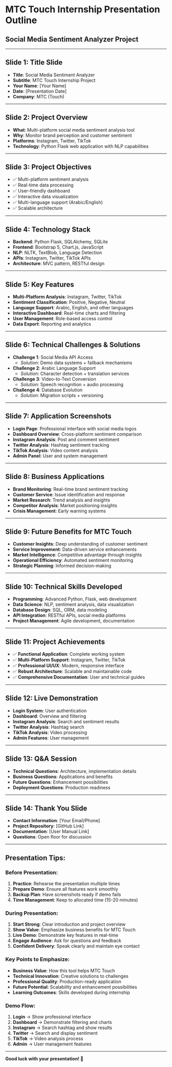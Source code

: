 # MTC Touch Internship Presentation Outline
## Social Media Sentiment Analyzer Project

---

## Slide 1: Title Slide
- **Title**: Social Media Sentiment Analyzer
- **Subtitle**: MTC Touch Internship Project
- **Your Name**: [Your Name]
- **Date**: [Presentation Date]
- **Company**: MTC (Touch)

---

## Slide 2: Project Overview
- **What**: Multi-platform social media sentiment analysis tool
- **Why**: Monitor brand perception and customer sentiment
- **Platforms**: Instagram, Twitter, TikTok
- **Technology**: Python Flask web application with NLP capabilities

---

## Slide 3: Project Objectives
- ✅ Multi-platform sentiment analysis
- ✅ Real-time data processing
- ✅ User-friendly dashboard
- ✅ Interactive data visualization
- ✅ Multi-language support (Arabic/English)
- ✅ Scalable architecture

---

## Slide 4: Technology Stack
- **Backend**: Python Flask, SQLAlchemy, SQLite
- **Frontend**: Bootstrap 5, Chart.js, JavaScript
- **NLP**: NLTK, TextBlob, Language Detection
- **APIs**: Instagram, Twitter, TikTok APIs
- **Architecture**: MVC pattern, RESTful design

---

## Slide 5: Key Features
- **Multi-Platform Analysis**: Instagram, Twitter, TikTok
- **Sentiment Classification**: Positive, Negative, Neutral
- **Language Support**: Arabic, English, and other languages
- **Interactive Dashboard**: Real-time charts and filtering
- **User Management**: Role-based access control
- **Data Export**: Reporting and analytics

---

## Slide 6: Technical Challenges & Solutions
- **Challenge 1**: Social Media API Access
  - *Solution*: Demo data systems + fallback mechanisms
- **Challenge 2**: Arabic Language Support
  - *Solution*: Character detection + translation services
- **Challenge 3**: Video-to-Text Conversion
  - *Solution*: Speech recognition + audio processing
- **Challenge 4**: Database Evolution
  - *Solution*: Migration scripts + versioning

---

## Slide 7: Application Screenshots
- **Login Page**: Professional interface with social media logos
- **Dashboard Overview**: Cross-platform sentiment comparison
- **Instagram Analysis**: Post and comment sentiment
- **Twitter Analysis**: Hashtag sentiment tracking
- **TikTok Analysis**: Video content analysis
- **Admin Panel**: User and system management

---

## Slide 8: Business Applications
- **Brand Monitoring**: Real-time brand sentiment tracking
- **Customer Service**: Issue identification and response
- **Market Research**: Trend analysis and insights
- **Competitor Analysis**: Market positioning insights
- **Crisis Management**: Early warning systems

---

## Slide 9: Future Benefits for MTC Touch
- **Customer Insights**: Deep understanding of customer sentiment
- **Service Improvement**: Data-driven service enhancements
- **Market Intelligence**: Competitive advantage through insights
- **Operational Efficiency**: Automated sentiment monitoring
- **Strategic Planning**: Informed decision-making

---

## Slide 10: Technical Skills Developed
- **Programming**: Advanced Python, Flask, web development
- **Data Science**: NLP, sentiment analysis, data visualization
- **Database Design**: SQL, ORM, data modeling
- **API Integration**: RESTful APIs, social media platforms
- **Project Management**: Agile development, documentation

---

## Slide 11: Project Achievements
- ✅ **Functional Application**: Complete working system
- ✅ **Multi-Platform Support**: Instagram, Twitter, TikTok
- ✅ **Professional UI/UX**: Modern, responsive interface
- ✅ **Robust Architecture**: Scalable and maintainable code
- ✅ **Comprehensive Documentation**: User and technical guides

---

## Slide 12: Live Demonstration
- **Login System**: User authentication
- **Dashboard**: Overview and filtering
- **Instagram Analysis**: Search and sentiment results
- **Twitter Analysis**: Hashtag search
- **TikTok Analysis**: Video processing
- **Admin Features**: User management

---

## Slide 13: Q&A Session
- **Technical Questions**: Architecture, implementation details
- **Business Questions**: Applications and benefits
- **Future Questions**: Enhancement possibilities
- **Deployment Questions**: Production readiness

---

## Slide 14: Thank You Slide
- **Contact Information**: [Your Email/Phone]
- **Project Repository**: [GitHub Link]
- **Documentation**: [User Manual Link]
- **Questions**: Open floor for discussion

---

## Presentation Tips:

### **Before Presentation:**
1. **Practice**: Rehearse the presentation multiple times
2. **Prepare Demo**: Ensure all features work smoothly
3. **Backup Plan**: Have screenshots ready if demo fails
4. **Time Management**: Keep to allocated time (15-20 minutes)

### **During Presentation:**
1. **Start Strong**: Clear introduction and project overview
2. **Show Value**: Emphasize business benefits for MTC Touch
3. **Live Demo**: Demonstrate key features in real-time
4. **Engage Audience**: Ask for questions and feedback
5. **Confident Delivery**: Speak clearly and maintain eye contact

### **Key Points to Emphasize:**
- **Business Value**: How this tool helps MTC Touch
- **Technical Innovation**: Creative solutions to challenges
- **Professional Quality**: Production-ready application
- **Future Potential**: Scalability and enhancement possibilities
- **Learning Outcomes**: Skills developed during internship

### **Demo Flow:**
1. **Login** → Show professional interface
2. **Dashboard** → Demonstrate filtering and charts
3. **Instagram** → Search hashtag and show results
4. **Twitter** → Search and display sentiment
5. **TikTok** → Video analysis process
6. **Admin** → User management features

---

**Good luck with your presentation! 🚀**
